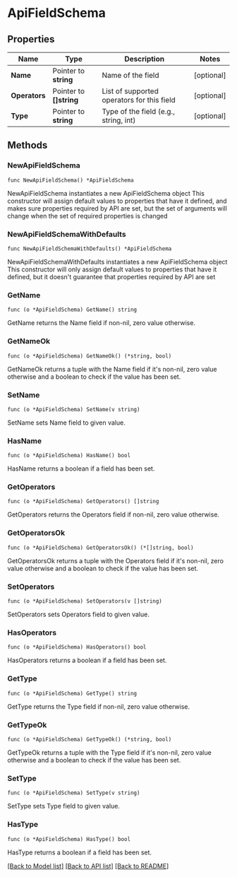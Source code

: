 # ApiFieldSchema

## Properties

Name | Type | Description | Notes
------------ | ------------- | ------------- | -------------
**Name** | Pointer to **string** | Name of the field | [optional] 
**Operators** | Pointer to **[]string** | List of supported operators for this field | [optional] 
**Type** | Pointer to **string** | Type of the field (e.g., string, int) | [optional] 

## Methods

### NewApiFieldSchema

`func NewApiFieldSchema() *ApiFieldSchema`

NewApiFieldSchema instantiates a new ApiFieldSchema object
This constructor will assign default values to properties that have it defined,
and makes sure properties required by API are set, but the set of arguments
will change when the set of required properties is changed

### NewApiFieldSchemaWithDefaults

`func NewApiFieldSchemaWithDefaults() *ApiFieldSchema`

NewApiFieldSchemaWithDefaults instantiates a new ApiFieldSchema object
This constructor will only assign default values to properties that have it defined,
but it doesn't guarantee that properties required by API are set

### GetName

`func (o *ApiFieldSchema) GetName() string`

GetName returns the Name field if non-nil, zero value otherwise.

### GetNameOk

`func (o *ApiFieldSchema) GetNameOk() (*string, bool)`

GetNameOk returns a tuple with the Name field if it's non-nil, zero value otherwise
and a boolean to check if the value has been set.

### SetName

`func (o *ApiFieldSchema) SetName(v string)`

SetName sets Name field to given value.

### HasName

`func (o *ApiFieldSchema) HasName() bool`

HasName returns a boolean if a field has been set.

### GetOperators

`func (o *ApiFieldSchema) GetOperators() []string`

GetOperators returns the Operators field if non-nil, zero value otherwise.

### GetOperatorsOk

`func (o *ApiFieldSchema) GetOperatorsOk() (*[]string, bool)`

GetOperatorsOk returns a tuple with the Operators field if it's non-nil, zero value otherwise
and a boolean to check if the value has been set.

### SetOperators

`func (o *ApiFieldSchema) SetOperators(v []string)`

SetOperators sets Operators field to given value.

### HasOperators

`func (o *ApiFieldSchema) HasOperators() bool`

HasOperators returns a boolean if a field has been set.

### GetType

`func (o *ApiFieldSchema) GetType() string`

GetType returns the Type field if non-nil, zero value otherwise.

### GetTypeOk

`func (o *ApiFieldSchema) GetTypeOk() (*string, bool)`

GetTypeOk returns a tuple with the Type field if it's non-nil, zero value otherwise
and a boolean to check if the value has been set.

### SetType

`func (o *ApiFieldSchema) SetType(v string)`

SetType sets Type field to given value.

### HasType

`func (o *ApiFieldSchema) HasType() bool`

HasType returns a boolean if a field has been set.


[[Back to Model list]](../README.md#documentation-for-models) [[Back to API list]](../README.md#documentation-for-api-endpoints) [[Back to README]](../README.md)


